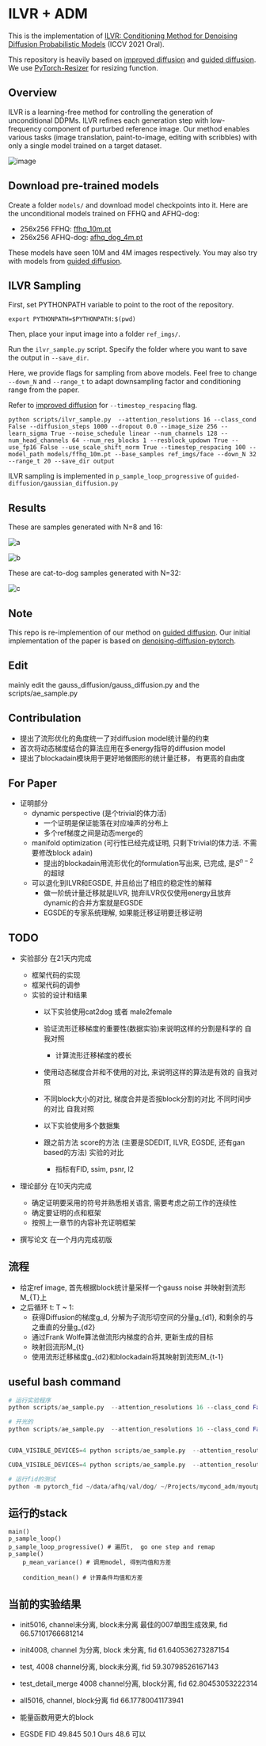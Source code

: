 # ILVR + ADM

This is the implementation of [ILVR: Conditioning Method for Denoising Diffusion Probabilistic Models](https://arxiv.org/abs/2108.02938) (ICCV 2021 Oral).

This repository is heavily based on [improved diffusion](https://github.com/openai/improved-diffusion) and [guided diffusion](https://github.com/openai/guided-diffusion).
We use [PyTorch-Resizer](https://github.com/assafshocher/PyTorch-Resizer) for resizing function.

## Overview

ILVR is a learning-free method for controlling the generation of unconditional DDPMs. ILVR refines each generation step with low-frequency component of purturbed reference image. Our method enables various tasks (image translation, paint-to-image, editing with scribbles) with only a single model trained on a target dataset. 

![image](https://user-images.githubusercontent.com/36615789/133278340-48050da2-192b-4851-87ab-ba090545886a.png)


## Download pre-trained models
Create a folder `models/` and download model checkpoints into it.
Here are the unconditional models trained on FFHQ and AFHQ-dog:

 * 256x256 FFHQ: [ffhq_10m.pt](https://drive.google.com/file/d/117Y6Z6-Hg6TMZVIXMmgYbpZy7QvTXign/view?usp=sharing)
 * 256x256 AFHQ-dog: [afhq_dog_4m.pt](https://drive.google.com/file/d/14OG_o3aa8Hxmfu36IIRyOgRwEP6ngLdo/view?usp=sharing)

These models have seen 10M and 4M images respectively.
You may also try with models from [guided diffusion](https://github.com/openai/guided-diffusion).


## ILVR Sampling
First, set PYTHONPATH variable to point to the root of the repository.

```
export PYTHONPATH=$PYTHONPATH:$(pwd)
```

Then, place your input image into a folder `ref_imgs/`.

Run the `ilvr_sample.py` script. Specify the folder where you want to save the output in `--save_dir`.

Here, we provide flags for sampling from above models.
Feel free to change `--down_N` and `--range_t` to adapt downsampling factor and conditioning range from the paper.

Refer to [improved diffusion](https://github.com/openai/improved-diffusion) for `--timestep_respacing` flag.

```
python scripts/ilvr_sample.py  --attention_resolutions 16 --class_cond False --diffusion_steps 1000 --dropout 0.0 --image_size 256 --learn_sigma True --noise_schedule linear --num_channels 128 --num_head_channels 64 --num_res_blocks 1 --resblock_updown True --use_fp16 False --use_scale_shift_norm True --timestep_respacing 100 --model_path models/ffhq_10m.pt --base_samples ref_imgs/face --down_N 32 --range_t 20 --save_dir output
```

ILVR sampling is implemented in `p_sample_loop_progressive` of `guided-diffusion/gaussian_diffusion.py`


## Results

These are samples generated with N=8 and 16:

![a](gif/full_face8_small.gif)

![b](gif/full_face16_small.gif)

These are cat-to-dog samples generated with N=32:

![c](gif/full_cat2dog_small.gif)


## Note
This repo is re-implemention of our method on [guided diffusion](https://github.com/openai/guided-diffusion). Our initial implementation of the paper is based on [denoising-diffusion-pytorch](https://github.com/rosinality/denoising-diffusion-pytorch).

## Edit
mainly edit the gauss_diffusion/gauss_diffusion.py and the scripts/ae_sample.py

## Contribulation
* 提出了流形优化的角度统一了对diffusion model统计量的约束
* 首次将动态梯度结合的算法应用在多energy指导的diffusion model
* 提出了blockadain模块用于更好地做图形的统计量迁移， 有更高的自由度
## For Paper
* 证明部分
    * dynamic perspective (是个trivial的体力活)
        * 一个证明是保证能落在对应噪声的分布上
        * 多个ref梯度之间是动态merge的
    * manifold optimization (可行性已经完成证明, 只剩下trivial的体力活. 不需要修改block adain)
        * 提出的blockadain用流形优化的formulation写出来, 已完成, 是$S^{n-2}$的超球
    * 可以退化到ILVR和EGSDE, 并且给出了相应的稳定性的解释
        * 做一阶统计量迁移就是ILVR, 抛弃ILVR仅仅使用energy且放弃dynamic的合并方案就是EGSDE
        * EGSDE的专家系统理解, 如果能迁移证明要迁移证明

## TODO
* 实验部分 在21天内完成
    * 框架代码的实现
    * 框架代码的调参
    * 实验的设计和结果
        * 以下实验使用cat2dog 或者 male2female
        * 验证流形迁移梯度的重要性(数据实验)来说明这样的分割是科学的 自我对照
            * 计算流形迁移梯度的模长

        * 使用动态梯度合并和不使用的对比, 来说明这样的算法是有效的 自我对照

        * 不同block大小的对比, 梯度合并是否按block分割的对比 不同时间步的对比 自我对照

        * 以下实验使用多个数据集
        * 跟之前方法 score的方法 (主要是SDEDIT, ILVR, EGSDE, 还有gan based的方法) 实验的对比
            * 指标有FID, ssim, psnr, l2

* 理论部分 在10天内完成
    * 确定证明要采用的符号并熟悉相关语言, 需要考虑之前工作的连续性
    * 确定要证明的点和框架
    * 按照上一章节的内容补充证明框架

* 撰写论文 在一个月内完成初版

## 流程
* 给定ref image, 首先根据block统计量采样一个gauss noise 并映射到流形M_{T}上
* 之后循环 t: T ~ 1:
    * 获得Diffusion的梯度g_d, 分解为子流形切空间的分量g_{d1}, 和剩余的与之垂直的分量g_{d2}
    * 通过Frank Wolfe算法做流形内梯度的合并, 更新生成的目标
    * 映射回流形M_{t}
    * 使用流形迁移梯度g_{d2}和blockadain将其映射到流形M_{t-1}

## useful bash command
``` python
# 运行实验程序
python scripts/ae_sample.py  --attention_resolutions 16 --class_cond False --diffusion_steps 1000 --dropout 0.0 --image_size 256 --learn_sigma False --noise_schedule linear --num_channels 128 --num_head_channels 64 --num_res_blocks 2 --resblock_updown True --use_fp16 False --use_scale_shift_norm True --timestep_respacing 100 --model_path models/afhq.pt --base_samples /home/sunsk/Projects/mycond_adm/data/celeba_hq/val/male --range_t 52 --area 16 --detail_merge False --save_dir myoutput/20230122/celebahq/all5216_1_2

# 开光的
python scripts/ae_sample.py  --attention_resolutions 16 --class_cond False --diffusion_steps 1000 --dropout 0.0 --image_size 256 --learn_sigma True --noise_schedule linear --num_channels 128 --num_head_channels 64 --num_res_blocks 1 --resblock_updown True --use_fp16 False --use_scale_shift_norm True --timestep_respacing 100 --model_path /home/sunsk/Models/diffusion/afhq_dog_4m.pt --base_samples /home/data/afhq/val/cat  --range_t 52 --area 16 --detail_merge False --save_dir myoutput/temp


CUDA_VISIBLE_DEVICES=4 python scripts/ae_sample.py  --attention_resolutions 16 --class_cond False --diffusion_steps 1000 --dropout 0.0 --image_size 256 --learn_sigma False --noise_schedule linear --num_channels 128  --num_res_blocks 1 --resblock_updown True  --use_fp16 False --use_scale_shift_norm True --timestep_respacing 100 --model_path models/celebahq_female_ddpm.pth --base_samples /home/sunsk/Projects/mycond_adm/data/celeba_hq/val/male --range_t 52 --area 16 --detail_merge False --save_dir myoutput/20230122/celebahq/xxxx2 --diffusionmodel DDPM

CUDA_VISIBLE_DEVICES=4 python scripts/ae_sample.py  --attention_resolutions 16 --class_cond False --diffusion_steps 1000 --dropout 0.0 --image_size 256 --learn_sigma False --noise_schedule linear --num_channels 128 --num_head_channels 64 --num_res_blocks 1 --resblock_updown True --use_fp16 False --use_scale_shift_norm True --model_path /home/sunsk/Models/diffusion/celebahq_female_ddpm.pth --base_samples /home/data/celeba_hq/val/male/  --range_t 550 --area 16 --detail_merge False --save_dir myoutput/male2female/550_100_40_1p5 --diffusionmodel DDPM

# 运行fid的测试
python -m pytorch_fid ~/data/afhq/val/dog/ ~/Projects/mycond_adm/myoutput/test/ --device cuda:1
```
## 运行的stack
```
main()
p_sample_loop()
p_sample_loop_progressive() # 遍历t,  go one step and remap
p_sample()
    p_mean_variance() # 调用model, 得到均值和方差

    condition_mean() # 计算条件均值和方差

```
## 当前的实验结果
* init5016, channel未分离, block未分离 最佳的007单图生成效果, fid 66.57101766681214
* init4008, channel 为分离, block 未分离, fid  61.640536273287154
* test, 4008 channel分离, block未分离, fid 59.30798526167143
* test_detail_merge 4008 channel分离, block分离, fid 62.80453053222314
* all5016, channel, block分离 fid  66.17780041173941
* 能量函数用更大的block

* EGSDE FID  49.845  50.1 Ours 48.6 可以